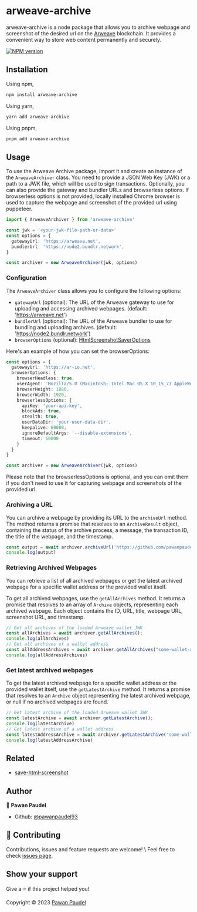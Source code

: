 # arweave-archive

arweave-archive is a node package that allows you to archive webpage and screenshot of the desired url on the [Arweave](https://arweave.org) blockchain. It provides a convenient way to store web content permanently and securely.

[![NPM version](https://img.shields.io/npm/v/arweave-archive?color=green&label=npm-package)](https://www.npmjs.com/package/arweave-archive)

## Installation

Using npm,

```sh
npm install arweave-archive
```

Using yarn,

```sh
yarn add arweave-archive
```

Using pnpm,

```sh
pnpm add arweave-archive
```

## Usage

To use the Arweave Archive package, import it and create an instance of the `ArweaveArchiver` class. You need to provide a JSON Web Key (JWK) or a path to a JWK file, which will be used to sign transactions. Optionally, you can also provide the gateway and bundler URLs and browserless options. If browserless options is not provided, locally installed Chrome browser is used to capture the webpage and screenshot of the provided url using puppeteer.

```ts
import { ArweaveArchiver } from 'arweave-archive'

const jwk = '<your-jwk-file-path-or-data>'
const options = {
  gatewayUrl: 'https://arweave.net',
  bundlerUrl: 'https://node2.bundlr.network',
}

const archiver = new ArweaveArchiver(jwk, options)
```

### Configuration

The `ArweaveArchiver` class allows you to configure the following options:

- `gatewayUrl` (optional): The URL of the Arweave gateway to use for uploading and accessing archived webpages. (default: '<https://arweave.net>')
- `bundlerUrl` (optional): The URL of the Arweave bundler to use for bundling and uploading archives. (default: '<https://node2.bundlr.network>')
- `browserOptions` (optional): [HtmlScreenshotSaverOptions](https://github.com/pawanpaudel93/save-html-screenshot/blob/fd689be68ceeb5eafc8622f6a1542843870de91d/src/types.ts#L44C1-L44C1)

Here's an example of how you can set the browserOptions:

```ts
const options = {
  gatewayUrl: 'https://ar-io.net',
  browserOptions: {
    browserHeadless: true,
    userAgent: 'Mozilla/5.0 (Macintosh; Intel Mac OS X 10_15_7) AppleWebKit/537.36 (KHTML, like Gecko) Chrome/114.0.0.0 Safari/537.36',
    browserHeight: 1080,
    browserWidth: 1920,
    browserlessOptions: {
      apiKey: 'your-api-key',
      blockAds: true,
      stealth: true,
      userDataDir: 'your-user-data-dir',
      keepalive: 60000,
      ignoreDefaultArgs: '--disable-extensions',
      timeout: 60000
    }
  }
}

const archiver = new ArweaveArchiver(jwk, options)
```

Please note that the browserlessOptions is optional, and you can omit them if you don't need to use it for capturing webpage and screenshots of the provided url.

### Archiving a URL

You can archive a webpage by providing its URL to the `archiveUrl` method. The method returns a promise that resolves to an `ArchiveResult` object, containing the status of the archive process, a message, the transaction ID, the title of the webpage, and the timestamp.

```ts
const output = await archiver.archiveUrl('https://github.com/pawanpaudel93')
console.log(output)
```

### Retrieving Archived Webpages

You can retrieve a list of all archived webpages or get the latest archived webpage for a specific wallet address or the provided wallet itself.

To get all archived webpages, use the `getAllArchives` method. It returns a promise that resolves to an array of `Archive` objects, representing each archived webpage. Each object contains the ID, URL, title, webpage URL, screenshot URL, and timestamp.

```javascript
// Get all archives of the loaded Arweave wallet JWK
const allArchives = await archiver.getAllArchives();
console.log(allArchives)
// Get all archives of a wallet address
const allAddressArchives = await archiver.getAllArchives("some-wallet-address");
console.log(allAddressArchives)
```

### Get latest archived webpages

To get the latest archived webpage for a specific wallet address or the provided wallet itself, use the `getLatestArchive` method. It returns a promise that resolves to an `Archive` object representing the latest archived webpage, or null if no archived webpages are found.

```javascript
// Get latest archive of the loaded Arweave wallet JWK
const latestArchive = await archiver.getLatestArchive();
console.log(latestArchive)
// Get latest archive of a wallet address
const latestAddressArchive = await archiver.getLatestArchive("some-wallet-address");
console.log(latestAddressArchive)
```

## Related

- [save-html-screenshot](https://github.com/pawanpaudel93/save-html-screenshot)

## Author

👤 **Pawan Paudel**

- Github: [@pawanpaudel93](https://github.com/pawanpaudel93)

## 🤝 Contributing

Contributions, issues and feature requests are welcome! \ Feel free to check [issues page](https://github.com/pawanpaudel93/arweave-archive/issues).

## Show your support

Give a ⭐️ if this project helped you!

Copyright © 2023 [Pawan Paudel](https://github.com/pawanpaudel93)
